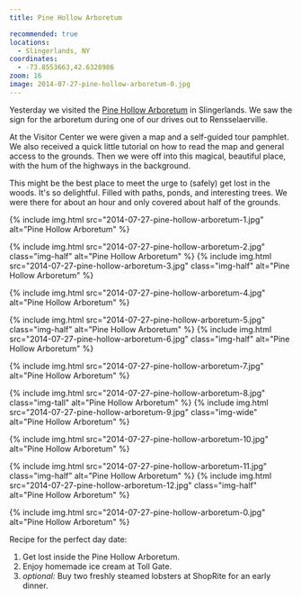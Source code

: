 ```yaml
---
title: Pine Hollow Arboretum

recommended: true
locations:
  - Slingerlands, NY
coordinates:
  - -73.8553663,42.6328986
zoom: 16
image: 2014-07-27-pine-hollow-arboretum-0.jpg
---
```


Yesterday we visited the [Pine Hollow Arboretum](http://www.pinehollowarboretum.org/) in Slingerlands. We saw the sign for the arboretum during one of our drives out to Rensselaerville.

At the Visitor Center we were given a map and a self-guided tour pamphlet. We also received a quick little tutorial on how to read the map and general access to the grounds. Then we were off into this magical, beautiful place, with the hum of the highways in the background.

This might be the best place to meet the urge to (safely) get lost in the woods. It's so delightful. Filled with paths, ponds, and interesting trees. We were there for about an hour and only covered about half of the grounds.

<div class="photos">

{% include img.html src="2014-07-27-pine-hollow-arboretum-1.jpg" alt="Pine Hollow Arboretum" %}

{% include img.html src="2014-07-27-pine-hollow-arboretum-2.jpg" class="img-half" alt="Pine Hollow Arboretum" %}
{% include img.html src="2014-07-27-pine-hollow-arboretum-3.jpg" class="img-half" alt="Pine Hollow Arboretum" %}

{% include img.html src="2014-07-27-pine-hollow-arboretum-4.jpg" alt="Pine Hollow Arboretum" %}

{% include img.html src="2014-07-27-pine-hollow-arboretum-5.jpg" class="img-half" alt="Pine Hollow Arboretum" %}
{% include img.html src="2014-07-27-pine-hollow-arboretum-6.jpg" class="img-half" alt="Pine Hollow Arboretum" %}

{% include img.html src="2014-07-27-pine-hollow-arboretum-7.jpg" alt="Pine Hollow Arboretum" %}

{% include img.html src="2014-07-27-pine-hollow-arboretum-8.jpg" class="img-tall" alt="Pine Hollow Arboretum" %}
{% include img.html src="2014-07-27-pine-hollow-arboretum-9.jpg" class="img-wide" alt="Pine Hollow Arboretum" %}

{% include img.html src="2014-07-27-pine-hollow-arboretum-10.jpg" alt="Pine Hollow Arboretum" %}

{% include img.html src="2014-07-27-pine-hollow-arboretum-11.jpg" class="img-half" alt="Pine Hollow Arboretum" %}
{% include img.html src="2014-07-27-pine-hollow-arboretum-12.jpg" class="img-half" alt="Pine Hollow Arboretum" %}

{% include img.html src="2014-07-27-pine-hollow-arboretum-0.jpg" alt="Pine Hollow Arboretum" %}

</div>

Recipe for the perfect day date:

1.  Get lost inside the Pine Hollow Arboretum.
2.  Enjoy homemade ice cream at Toll Gate.
3.  _optional:_ Buy two freshly steamed lobsters at ShopRite for an early dinner.
